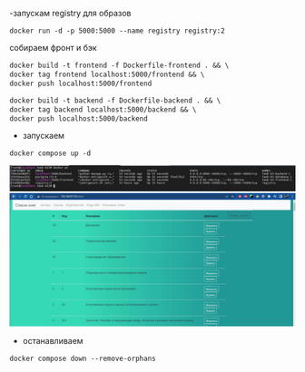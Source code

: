 
-запускам registry для образов
```
docker run -d -p 5000:5000 --name registry registry:2
```
собираем фронт и бэк
```
docker build -t frontend -f Dockerfile-frontend . && \
docker tag frontend localhost:5000/frontend && \
docker push localhost:5000/frontend
```
```
docker build -t backend -f Dockerfile-backend . && \
docker tag backend localhost:5000/backend && \
docker push localhost:5000/backend
```
- запускаем
```
docker compose up -d
```
![task 03 01.img](/task-03/img/01.JPG)
![task 03 02.img](/task-03/img/02.JPG)
- останавливаем
```
docker compose down --remove-orphans
```
